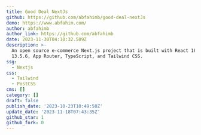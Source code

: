 ```yaml
---
title: Good Deal NextJs
github: https://github.com/abfahimb/good-deal-nextJs
demo: https://www.abfahim.com/
author: abfahimb
author_link: https://github.com/abfahimb
date: 2023-11-30T04:10:32.509Z
description: >-
  An open source e-commerce Next.js project that is built with React 18, Next.js
  13.5.6, App Router, TypeScript, and Tailwind CSS.
ssg:
  - Nextjs
css:
  - Tailwind
  - PostCSS
cms: []
category: []
draft: false
publish_date: '2023-10-23T10:49:50Z'
update_date: '2023-11-18T07:43:35Z'
github_star: 1
github_fork: 0
---
```

